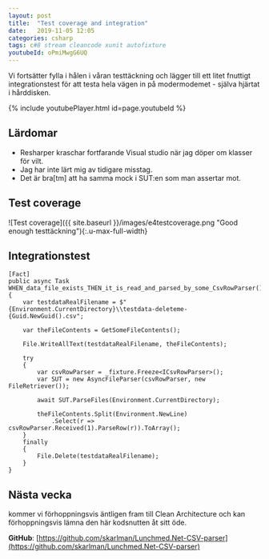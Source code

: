 ```yaml
---
layout: post
title:  "Test coverage and integration"
date:   2019-11-05 12:05
categories: csharp
tags: c#8 stream cleancode xunit autofixture
youtubeId: oPmiMwgG6UQ
---
```


Vi fortsätter fylla i hålen i våran testtäckning och lägger till ett litet fnuttigt integrationstest för att testa hela vägen in på modermodemet - själva hjärtat i hårddisken.

{% include youtubePlayer.html id=page.youtubeId %}

## Lärdomar
* Resharper kraschar fortfarande Visual studio när jag döper om klasser för vilt.
* Jag har inte lärt mig av tidigare misstag.
* Det är bra\[tm] att ha samma mock i SUT:en som man assertar mot.
    

## Test coverage
![Test coverage]({{ site.baseurl }}/images/e4testcoverage.png "Good enough testtäckning"){:.u-max-full-width}

## Integrationstest
```
[Fact]
public async Task WHEN_data_file_exists_THEN_it_is_read_and_parsed_by_some_CsvRowParser()
{
    var testdataRealFilename = $"{Environment.CurrentDirectory}\\testdata-deleteme-{Guid.NewGuid().csv";

    var theFileContents = GetSomeFileContents();

    File.WriteAllText(testdataRealFilename, theFileContents);

    try
    {
        var csvRowParser = _fixture.Freeze<ICsvRowParser>();
        var SUT = new AsyncFileParser(csvRowParser, new FileRetriever());

        await SUT.ParseFiles(Environment.CurrentDirectory);

        theFileContents.Split(Environment.NewLine)
            .Select(r => csvRowParser.Received(1).ParseRow(r)).ToArray();
    }
    finally
    {
        File.Delete(testdataRealFilename);
    }
}
```

## Nästa vecka 
kommer vi förhoppningsvis äntligen fram till Clean Architecture och kan förhoppningsvis lämna den här kodsnutten åt sitt öde.

**GitHub**: [https://github.com/skarlman/Lunchmed.Net-CSV-parser](https://github.com/skarlman/Lunchmed.Net-CSV-parser)



